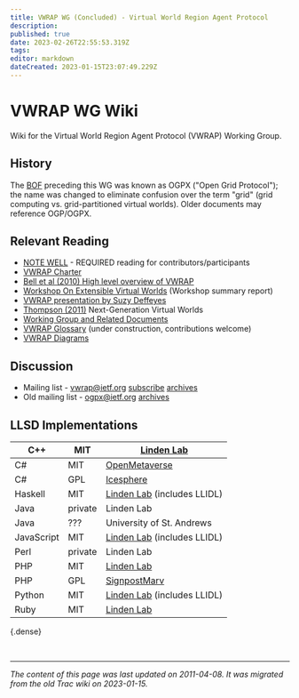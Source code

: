 ```yaml
---
title: VWRAP WG (Concluded) - Virtual World Region Agent Protocol
description: 
published: true
date: 2023-02-26T22:55:53.319Z
tags: 
editor: markdown
dateCreated: 2023-01-15T23:07:49.229Z
---
```


# VWRAP WG Wiki 
Wiki for the Virtual World Region Agent Protocol (VWRAP) Working Group.

## History
The [BOF](http://tools.ietf.org/bof/trac/wiki) preceding this WG was known as OGPX ("Open Grid Protocol"); the name was changed to eliminate confusion over the term "grid" (grid computing vs. grid-partitioned virtual worlds). Older documents may reference OGP/OGPX.

## Relevant Reading
- [NOTE WELL](http://www.ietf.org/NOTEWELL.html) - REQUIRED reading for contributors/participants
- [VWRAP Charter](https://datatracker.ietf.org/wg/vwrap/charter/)
- [Bell et al (2010) High level overview of VWRAP](http://internetmessagingtechnology.org/pubs/VWRAP-for-Virtual-Worlds-Interoperability-mic2010010073.pdf)
- [Workshop On Extensible Virtual Worlds](http://vw.ddns.uark.edu/X10/content/WORKSHOP%20REPORT--X10%20Workshop%20on%20Extensible%20Virtual%20Worlds.pdf) (Workshop summary report)
- [VWRAP presentation by Suzy Deffeyes](http://vw.ddns.uark.edu/X10/content/Virtual%20Worlds%20Interoperability%20VWRAP%20(Deffeyes).pdf)
- [Thompson (2011)](http://www.computer.org/portal/web/csdl/doi/10.1109/MIC.2011.15) Next-Generation Virtual Worlds
- [Working Group and Related Documents](https://datatracker.ietf.org/group/vwrap/documents/)
- [VWRAP Glossary](/group/vwrap/glossary) (under construction, contributions welcome)
- [VWRAP Diagrams](/group/vwrap/diagrams)
## Discussion
- Mailing list - vwrap@ietf.org [subscribe](https://www.ietf.org/mailman/listinfo/ogpx) [archives](http://www.ietf.org/mail-archive/web/vwrap/)
- Old mailing list - ogpx@ietf.org [archives](http://www.ietf.org/mail-archive/web/ogpx/)
## LLSD Implementations
| C++        | MIT     | [Linden Lab](http://hg.secondlife.com/llsd)                  |
|------------|---------|-----------------------------|
| C#         | MIT     | [OpenMetaverse](http://www.openmetaverse.org/)               |
| C#         | GPL     | [Icesphere](http://icyspherical.blogspot.com/)                   |
| Haskell    | MIT     | [Linden Lab](http://hg.secondlife.com/llsd) (includes LLIDL) |
| Java       | private | Linden Lab                  |
| Java       | ???     | University of St. Andrews   |
| JavaScript | MIT     | [Linden Lab](http://hg.secondlife.com/llsd) (includes LLIDL) |
| Perl       | private | Linden Lab                  |
| PHP        | MIT     | [Linden Lab ](http://bitbucket.org/lindenlab/llbase/)                 |
| PHP        | GPL     | [SignpostMarv](http://signpostmarv.name/2008/11/24/php5-llsd-parser-example/)                |
| Python     | MIT     | [Linden Lab](http://bitbucket.org/lindenlab/llbase/) (includes LLIDL) |
| Ruby       | MIT     | [Linden Lab](http://hg.secondlife.com/llsd)                  |
{.dense}

&nbsp;
&nbsp;
&nbsp;

---

*The content of this page was last updated on 2011-04-08. It was migrated from the old Trac wiki on 2023-01-15.*